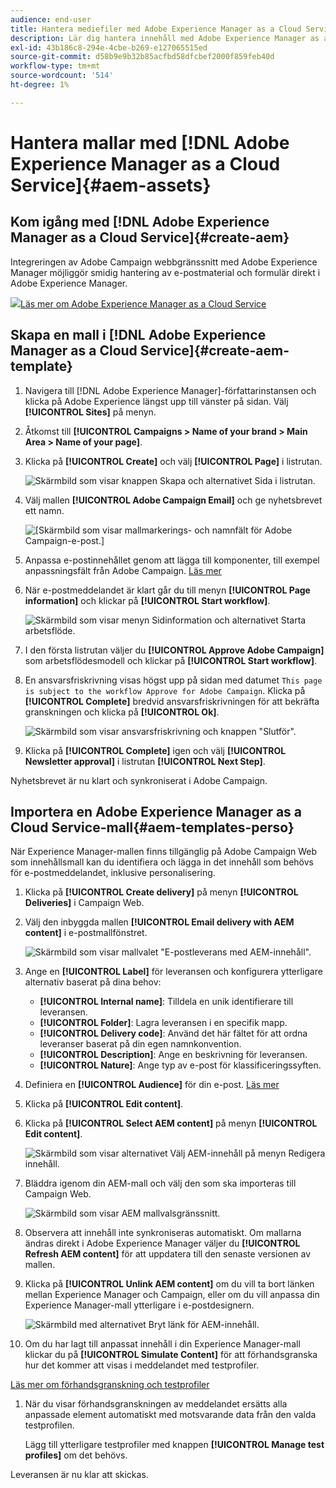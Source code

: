 ```yaml
---
audience: end-user
title: Hantera mediefiler med Adobe Experience Manager as a Cloud Service
description: Lär dig hantera innehåll med Adobe Experience Manager as a Cloud Service
exl-id: 43b186c8-294e-4cbe-b269-e127065515ed
source-git-commit: d58b9e9b32b85acfbd58dfcbef2000f859feb40d
workflow-type: tm+mt
source-wordcount: '514'
ht-degree: 1%

---
```


# Hantera mallar med [!DNL Adobe Experience Manager as a Cloud Service]{#aem-assets}

## Kom igång med [!DNL Adobe Experience Manager as a Cloud Service]{#create-aem}

Integreringen av Adobe Campaign webbgränssnitt med Adobe Experience Manager möjliggör smidig hantering av e-postmaterial och formulär direkt i Adobe Experience Manager.

![](assets/do-not-localize/book.png)[Läs mer om Adobe Experience Manager as a Cloud Service](https://experienceleague.adobe.com/docs/experience-manager-cloud-service/content/sites/authoring/getting-started/quick-start.html?lang=en)

## Skapa en mall i [!DNL Adobe Experience Manager as a Cloud Service]{#create-aem-template}

1. Navigera till [!DNL Adobe Experience Manager]-författarinstansen och klicka på Adobe Experience längst upp till vänster på sidan. Välj **[!UICONTROL Sites]** på menyn.

1. Åtkomst till **[!UICONTROL Campaigns > Name of your brand > Main Area > Name of your page]**.

1. Klicka på **[!UICONTROL Create]** och välj **[!UICONTROL Page]** i listrutan.

   ![Skärmbild som visar knappen Skapa och alternativet Sida i listrutan.](assets/aem_1.png)

1. Välj mallen **[!UICONTROL Adobe Campaign Email]** och ge nyhetsbrevet ett namn.

   ![[Skärmbild som visar mallmarkerings- och namnfält för Adobe Campaign-e-post.]](assets/aem_2.png)

1. Anpassa e-postinnehållet genom att lägga till komponenter, till exempel anpassningsfält från Adobe Campaign. [Läs mer](https://experienceleague.adobe.com/docs/experience-manager-65/content/sites/authoring/aem-adobe-campaign/campaign.html?lang=en#editing-email-content)

1. När e-postmeddelandet är klart går du till menyn **[!UICONTROL Page information]** och klickar på **[!UICONTROL Start workflow]**.

   ![Skärmbild som visar menyn Sidinformation och alternativet Starta arbetsflöde.](assets/aem_3.png)

1. I den första listrutan väljer du **[!UICONTROL Approve Adobe Campaign]** som arbetsflödesmodell och klickar på **[!UICONTROL Start workflow]**.

1. En ansvarsfriskrivning visas högst upp på sidan med datumet `This page is subject to the workflow Approve for Adobe Campaign`. Klicka på **[!UICONTROL Complete]** bredvid ansvarsfriskrivningen för att bekräfta granskningen och klicka på **[!UICONTROL Ok]**.

   ![Skärmbild som visar ansvarsfriskrivning och knappen &quot;Slutför&quot;.](assets/aem_4.png)

1. Klicka på **[!UICONTROL Complete]** igen och välj **[!UICONTROL Newsletter approval]** i listrutan **[!UICONTROL Next Step]**.

Nyhetsbrevet är nu klart och synkroniserat i Adobe Campaign.

## Importera en Adobe Experience Manager as a Cloud Service-mall{#aem-templates-perso}

När Experience Manager-mallen finns tillgänglig på Adobe Campaign Web som innehållsmall kan du identifiera och lägga in det innehåll som behövs för e-postmeddelandet, inklusive personalisering.

1. Klicka på **[!UICONTROL Create delivery]** på menyn **[!UICONTROL Deliveries]** i Campaign Web.

1. Välj den inbyggda mallen **[!UICONTROL Email delivery with AEM content]** i e-postmallfönstret.

   ![Skärmbild som visar mallvalet &quot;E-postleverans med AEM-innehåll&quot;.](assets/aem_5.png)

1. Ange en **[!UICONTROL Label]** för leveransen och konfigurera ytterligare alternativ baserat på dina behov:

   * **[!UICONTROL Internal name]**: Tilldela en unik identifierare till leveransen.
   * **[!UICONTROL Folder]**: Lagra leveransen i en specifik mapp.
   * **[!UICONTROL Delivery code]**: Använd det här fältet för att ordna leveranser baserat på din egen namnkonvention.
   * **[!UICONTROL Description]**: Ange en beskrivning för leveransen.
   * **[!UICONTROL Nature]**: Ange typ av e-post för klassificeringssyften.

1. Definiera en **[!UICONTROL Audience]** för din e-post. [Läs mer](../email/create-email.md#define-audience)

1. Klicka på **[!UICONTROL Edit content]**.

1. Klicka på **[!UICONTROL Select AEM content]** på menyn **[!UICONTROL Edit content]**.

   ![Skärmbild som visar alternativet Välj AEM-innehåll på menyn Redigera innehåll.](assets/aem_6.png)

1. Bläddra igenom din AEM-mall och välj den som ska importeras till Campaign Web.

   ![Skärmbild som visar AEM mallvalsgränssnitt.](assets/aem_8.png)

1. Observera att innehåll inte synkroniseras automatiskt. Om mallarna ändras direkt i Adobe Experience Manager väljer du **[!UICONTROL Refresh AEM content]** för att uppdatera till den senaste versionen av mallen.

1. Klicka på **[!UICONTROL Unlink AEM content]** om du vill ta bort länken mellan Experience Manager och Campaign, eller om du vill anpassa din Experience Manager-mall ytterligare i e-postdesignern.

   ![Skärmbild med alternativet Bryt länk för AEM-innehåll.](assets/aem_9.png)

1. Om du har lagt till anpassat innehåll i din Experience Manager-mall klickar du på **[!UICONTROL Simulate Content]** för att förhandsgranska hur det kommer att visas i meddelandet med testprofiler.

[Läs mer om förhandsgranskning och testprofiler](../preview-test/preview-content.md)

1. När du visar förhandsgranskningen av meddelandet ersätts alla anpassade element automatiskt med motsvarande data från den valda testprofilen.

   Lägg till ytterligare testprofiler med knappen **[!UICONTROL Manage test profiles]** om det behövs.

Leveransen är nu klar att skickas.